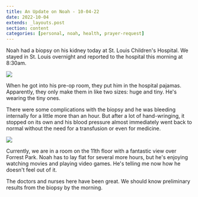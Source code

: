 ```yaml
---
title: An Update on Noah - 10-04-22
date: 2022-10-04
extends: _layouts.post
section: content
categories: [personal, noah, health, prayer-request]
---
```


Noah had a biopsy on his kidney today at St. Louis Children's Hospital.  We stayed in St. Louis overnight and reported to the hospital this morning at 8:30am.

![](/assets/img/hospital_gown.jpeg)

When he got into his pre-op room, they put him in the hospital pajamas.  Apparently, they only make them in like two sizes: huge and tiny.  He's wearing the tiny ones.

There were some complications with the biopsy and he was bleeding internally for a little more than an hour.  But after a lot of hand-wringing, it stopped on its own and his blood pressure almost immediately went back to normal without the need for a transfusion or even for medicine.

![](/assets/img/hospital_room.jpeg)

Currently, we are in a room on the 11th floor with a fantastic view over Forrest Park.  Noah has to lay flat for several more hours, but he's enjoying watching movies and playing video games.  He's telling me now how he doesn't feel out of it.

The doctors and nurses here have been great.  We should know preliminary results from the biopsy by the morning.